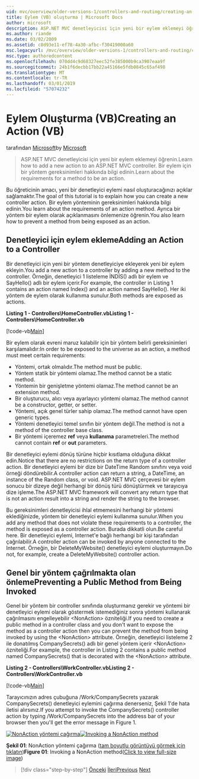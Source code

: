 ```yaml
---
uid: mvc/overview/older-versions-1/controllers-and-routing/creating-an-action-vb
title: Eylem (VB) oluşturma | Microsoft Docs
author: microsoft
description: ASP.NET MVC denetleyicisi için yeni bir eylem eklemeyi öğrenin. Bir eylem için bir yöntem gereksinimleri hakkında bilgi edinin.
ms.author: riande
ms.date: 03/02/2009
ms.assetid: c8d93e11-ef78-4a30-afbc-f30419000a60
msc.legacyurl: /mvc/overview/older-versions-1/controllers-and-routing/creating-an-action-vb
msc.type: authoredcontent
ms.openlocfilehash: 070dd4c9d68327eec52fe385000b9ca3907eaa9f
ms.sourcegitcommit: 24b1f6decbb17bb22a45166e5fdb0845c65af498
ms.translationtype: MT
ms.contentlocale: tr-TR
ms.lasthandoff: 03/01/2019
ms.locfileid: "57074232"
---
```

<a name="creating-an-action-vb"></a><span data-ttu-id="e4b7b-104">Eylem Oluşturma (VB)</span><span class="sxs-lookup"><span data-stu-id="e4b7b-104">Creating an Action (VB)</span></span>
====================
<span data-ttu-id="e4b7b-105">tarafından [Microsoft](https://github.com/microsoft)</span><span class="sxs-lookup"><span data-stu-id="e4b7b-105">by [Microsoft](https://github.com/microsoft)</span></span>

> <span data-ttu-id="e4b7b-106">ASP.NET MVC denetleyicisi için yeni bir eylem eklemeyi öğrenin.</span><span class="sxs-lookup"><span data-stu-id="e4b7b-106">Learn how to add a new action to an ASP.NET MVC controller.</span></span> <span data-ttu-id="e4b7b-107">Bir eylem için bir yöntem gereksinimleri hakkında bilgi edinin.</span><span class="sxs-lookup"><span data-stu-id="e4b7b-107">Learn about the requirements for a method to be an action.</span></span>


<span data-ttu-id="e4b7b-108">Bu öğreticinin amacı, yeni bir denetleyici eylemi nasıl oluşturacağınızı açıklar sağlamaktır.</span><span class="sxs-lookup"><span data-stu-id="e4b7b-108">The goal of this tutorial is to explain how you can create a new controller action.</span></span> <span data-ttu-id="e4b7b-109">Bir eylem yönteminin gereksinimleri hakkında bilgi edinin.</span><span class="sxs-lookup"><span data-stu-id="e4b7b-109">You learn about the requirements of an action method.</span></span> <span data-ttu-id="e4b7b-110">Ayrıca bir yöntem bir eylem olarak açıklanmasını önlemenize öğrenin.</span><span class="sxs-lookup"><span data-stu-id="e4b7b-110">You also learn how to prevent a method from being exposed as an action.</span></span>

## <a name="adding-an-action-to-a-controller"></a><span data-ttu-id="e4b7b-111">Denetleyici için eylem ekleme</span><span class="sxs-lookup"><span data-stu-id="e4b7b-111">Adding an Action to a Controller</span></span>

<span data-ttu-id="e4b7b-112">Bir denetleyici için yeni bir yöntem denetleyiciye ekleyerek yeni bir eylem ekleyin.</span><span class="sxs-lookup"><span data-stu-id="e4b7b-112">You add a new action to a controller by adding a new method to the controller.</span></span> <span data-ttu-id="e4b7b-113">Örneğin, denetleyici 1 listeleme İNDİS() adlı bir eylem ve SayHello() adlı bir eylem içerir.</span><span class="sxs-lookup"><span data-stu-id="e4b7b-113">For example, the controller in Listing 1 contains an action named Index() and an action named SayHello().</span></span> <span data-ttu-id="e4b7b-114">Her iki yöntem de eylem olarak kullanıma sunulur.</span><span class="sxs-lookup"><span data-stu-id="e4b7b-114">Both methods are exposed as actions.</span></span>

<span data-ttu-id="e4b7b-115">**Listing 1 - Controllers\HomeController.vb**</span><span class="sxs-lookup"><span data-stu-id="e4b7b-115">**Listing 1 - Controllers\HomeController.vb**</span></span>

[!code-vb[Main](creating-an-action-vb/samples/sample1.vb)]

<span data-ttu-id="e4b7b-116">Bir eylem olarak evreni maruz kalabilir için bir yöntem belirli gereksinimleri karşılamalıdır:</span><span class="sxs-lookup"><span data-stu-id="e4b7b-116">In order to be exposed to the universe as an action, a method must meet certain requirements:</span></span>

- <span data-ttu-id="e4b7b-117">Yöntemi, ortak olmalıdır.</span><span class="sxs-lookup"><span data-stu-id="e4b7b-117">The method must be public.</span></span>
- <span data-ttu-id="e4b7b-118">Yöntem statik bir yöntemi olamaz.</span><span class="sxs-lookup"><span data-stu-id="e4b7b-118">The method cannot be a static method.</span></span>
- <span data-ttu-id="e4b7b-119">Yöntemin bir genişletme yöntemi olamaz.</span><span class="sxs-lookup"><span data-stu-id="e4b7b-119">The method cannot be an extension method.</span></span>
- <span data-ttu-id="e4b7b-120">Bir oluşturucu, alıcı veya ayarlayıcı yöntemi olamaz.</span><span class="sxs-lookup"><span data-stu-id="e4b7b-120">The method cannot be a constructor, getter, or setter.</span></span>
- <span data-ttu-id="e4b7b-121">Yöntemi, açık genel türler sahip olamaz.</span><span class="sxs-lookup"><span data-stu-id="e4b7b-121">The method cannot have open generic types.</span></span>
- <span data-ttu-id="e4b7b-122">Yöntemi denetleyici temel sınıfın bir yöntem değil.</span><span class="sxs-lookup"><span data-stu-id="e4b7b-122">The method is not a method of the controller base class.</span></span>
- <span data-ttu-id="e4b7b-123">Bir yöntemi içeremez **ref** veya **kullanıma** parametreleri.</span><span class="sxs-lookup"><span data-stu-id="e4b7b-123">The method cannot contain **ref** or **out** parameters.</span></span>

<span data-ttu-id="e4b7b-124">Bir denetleyici eylemi dönüş türüne hiçbir kısıtlama olduğuna dikkat edin.</span><span class="sxs-lookup"><span data-stu-id="e4b7b-124">Notice that there are no restrictions on the return type of a controller action.</span></span> <span data-ttu-id="e4b7b-125">Bir denetleyici eylemi bir dize bir DateTime Random sınıfını veya void örneği döndürebilir.</span><span class="sxs-lookup"><span data-stu-id="e4b7b-125">A controller action can return a string, a DateTime, an instance of the Random class, or void.</span></span> <span data-ttu-id="e4b7b-126">ASP.NET MVC çerçevesi bir eylem sonucu bir dizeye değil herhangi bir dönüş türü dönüştürmek ve tarayıcıya dize işleme.</span><span class="sxs-lookup"><span data-stu-id="e4b7b-126">The ASP.NET MVC framework will convert any return type that is not an action result into a string and render the string to the browser.</span></span>

<span data-ttu-id="e4b7b-127">Bu gereksinimleri denetleyicisi ihlal etmemesini herhangi bir yöntemi eklediğinizde, yöntem bir denetleyici eylemi kullanıma sunulur.</span><span class="sxs-lookup"><span data-stu-id="e4b7b-127">When you add any method that does not violate these requirements to a controller, the method is exposed as a controller action.</span></span> <span data-ttu-id="e4b7b-128">Burada dikkatli olun.</span><span class="sxs-lookup"><span data-stu-id="e4b7b-128">Be careful here.</span></span> <span data-ttu-id="e4b7b-129">Bir denetleyici eylemi, Internet'e bağlı herhangi bir kişi tarafından çağrılabilir.</span><span class="sxs-lookup"><span data-stu-id="e4b7b-129">A controller action can be invoked by anyone connected to the Internet.</span></span> <span data-ttu-id="e4b7b-130">Örneğin, bir DeleteMyWebsite() denetleyici eylemi oluşturmayın.</span><span class="sxs-lookup"><span data-stu-id="e4b7b-130">Do not, for example, create a DeleteMyWebsite() controller action.</span></span>

## <a name="preventing-a-public-method-from-being-invoked"></a><span data-ttu-id="e4b7b-131">Genel bir yöntem çağrılmakta olan önleme</span><span class="sxs-lookup"><span data-stu-id="e4b7b-131">Preventing a Public Method from Being Invoked</span></span>

<span data-ttu-id="e4b7b-132">Genel bir yöntem bir controller sınıfında oluşturmanız gerekir ve yöntemi bir denetleyici eylemi olarak göstermek istemediğiniz sonra yöntemi kullanarak çağrılmasını engelleyebilir &lt;NonAction&gt; özniteliği.</span><span class="sxs-lookup"><span data-stu-id="e4b7b-132">If you need to create a public method in a controller class and you don't want to expose the method as a controller action then you can prevent the method from being invoked by using the &lt;NonAction&gt; attribute.</span></span> <span data-ttu-id="e4b7b-133">Örneğin, denetleyici listeleme 2 ile donatılmış CompanySecrets() adlı bir genel yöntem içerir &lt;NonAction&gt; özniteliği.</span><span class="sxs-lookup"><span data-stu-id="e4b7b-133">For example, the controller in Listing 2 contains a public method named CompanySecrets() that is decorated with the &lt;NonAction&gt; attribute.</span></span>

<span data-ttu-id="e4b7b-134">**Listing 2 - Controllers\WorkController.vb**</span><span class="sxs-lookup"><span data-stu-id="e4b7b-134">**Listing 2 - Controllers\WorkController.vb**</span></span>

[!code-vb[Main](creating-an-action-vb/samples/sample2.vb)]

<span data-ttu-id="e4b7b-135">Tarayıcınızın adres çubuğuna /Work/CompanySecrets yazarak CompanySecrets() denetleyici eylemini çağırma denerseniz, Şekil 1'de hata iletisi alırsınız.</span><span class="sxs-lookup"><span data-stu-id="e4b7b-135">If you attempt to invoke the CompanySecrets() controller action by typing /Work/CompanySecrets into the address bar of your browser then you'll get the error message in Figure 1.</span></span>


<span data-ttu-id="e4b7b-136">[![NonAction yöntemi çağırma](creating-an-action-vb/_static/image1.jpg)](creating-an-action-vb/_static/image1.png)</span><span class="sxs-lookup"><span data-stu-id="e4b7b-136">[![Invoking a NonAction method](creating-an-action-vb/_static/image1.jpg)](creating-an-action-vb/_static/image1.png)</span></span>

<span data-ttu-id="e4b7b-137">**Şekil 01**: NonAction yöntemi çağırma ([tam boyutlu görüntüyü görmek için tıklatın](creating-an-action-vb/_static/image2.png))</span><span class="sxs-lookup"><span data-stu-id="e4b7b-137">**Figure 01**: Invoking a NonAction method([Click to view full-size image](creating-an-action-vb/_static/image2.png))</span></span>

> [!div class="step-by-step"]
> <span data-ttu-id="e4b7b-138">[Önceki](creating-a-controller-vb.md)
> [İleri](aspnet-mvc-controllers-overview-cs.md)</span><span class="sxs-lookup"><span data-stu-id="e4b7b-138">[Previous](creating-a-controller-vb.md)
[Next](aspnet-mvc-controllers-overview-cs.md)</span></span>
